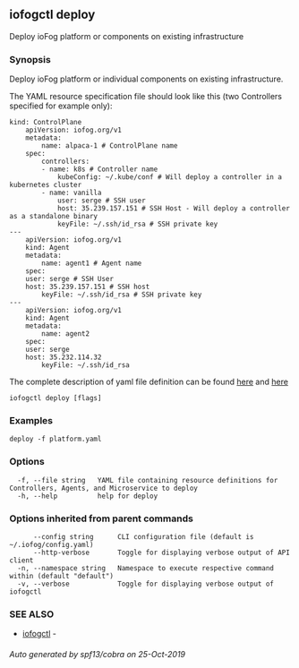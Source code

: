 ## iofogctl deploy

Deploy ioFog platform or components on existing infrastructure

### Synopsis

Deploy ioFog platform or individual components on existing infrastructure.

The YAML resource specification file should look like this (two Controllers specified for example only):
```
kind: ControlPlane
	apiVersion: iofog.org/v1
	metadata:
		name: alpaca-1 # ControlPlane name
	spec:
		controllers:
		- name: k8s # Controller name
			kubeConfig: ~/.kube/conf # Will deploy a controller in a kubernetes cluster
		- name: vanilla
			user: serge # SSH user
			host: 35.239.157.151 # SSH Host - Will deploy a controller as a standalone binary
			keyFile: ~/.ssh/id_rsa # SSH private key
---
	apiVersion: iofog.org/v1
	kind: Agent
	metadata:
		name: agent1 # Agent name
	spec:
    user: serge # SSH User
    host: 35.239.157.151 # SSH host
		keyFile: ~/.ssh/id_rsa # SSH private key
---
	apiVersion: iofog.org/v1
	kind: Agent
	metadata:
		name: agent2
	spec:
    user: serge
    host: 35.232.114.32
		keyFile: ~/.ssh/id_rsa

```
The complete description of yaml file definition can be found [here](https://iofog.org/docs/tools/iofogctl/stack-yaml-spec.html) and [here](https://iofog.org/docs/tools/iofogctl/application-yaml-spec.html)

```
iofogctl deploy [flags]
```

### Examples

```
deploy -f platform.yaml
```

### Options

```
  -f, --file string   YAML file containing resource definitions for Controllers, Agents, and Microservice to deploy
  -h, --help          help for deploy
```

### Options inherited from parent commands

```
      --config string      CLI configuration file (default is ~/.iofog/config.yaml)
      --http-verbose       Toggle for displaying verbose output of API client
  -n, --namespace string   Namespace to execute respective command within (default "default")
  -v, --verbose            Toggle for displaying verbose output of iofogctl
```

### SEE ALSO

* [iofogctl](iofogctl.md)	 - 

###### Auto generated by spf13/cobra on 25-Oct-2019
